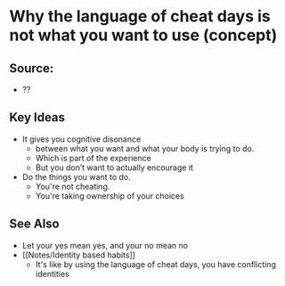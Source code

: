# Why the language of cheat days is not what you want to use (concept)

## Source:
- ??

## Key Ideas
- It gives you cognitive disonance 
	- between what you want and what your body is trying to do.
	- Which is part of the experience
	- But you don’t want to actually encourage it
- Do the things you want to do.
	- You're not cheating.
	- You're taking ownership of your choices

## See Also
- Let your yes mean yes, and your no mean no
- [[Notes/Identity based habits]] 
	- It's like by using the language of cheat days, you have conflicting identities